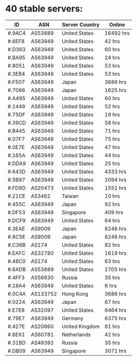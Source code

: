 # 40 stable servers:

| ID | ASN | Server Country | Online |
| ------ | ------ | ------ | ------ |
| #.9AC4 | AS53889 | United States | 16492 hrs |
| #.6EF8 | AS63949 | United States | 42 hrs |
| #.D363 | AS63949 | United States | 60 hrs |
| #.BA95 | AS63949 | United States | 24 hrs |
| #.8051 | AS63949 | United States | 53 hrs |
| #.3EB4 | AS63949 | United States | 53 hrs |
| #.F507 | AS63949 | Japan | 3686 hrs |
| #.7066 | AS63949 | Japan | 1625 hrs |
| #.A495 | AS63949 | United States | 60 hrs |
| #.1449 | AS63949 | United States | 52 hrs |
| #.75DF | AS63949 | United States | 18 hrs |
| #.39CD | AS63949 | United States | 58 hrs |
| #.B445 | AS63949 | United States | 71 hrs |
| #.07F7 | AS63949 | United States | 75 hrs |
| #.0E7E | AS63949 | United States | 47 hrs |
| #.165A | AS63949 | United States | 44 hrs |
| #.DDA9 | AS63949 | United States | 25 hrs |
| #.643D | AS63949 | United States | 4333 hrs |
| #.5B97 | AS63949 | United States | 2094 hrs |
| #.FD9D | AS20473 | United States | 1551 hrs |
| #.21CE | AS3462 | Taiwan | 10 hrs |
| #.455C | AS63949 | Japan | 92 hrs |
| #.DF53 | AS63949 | Singapore | 409 hrs |
| #.DCF9 | AS63949 | United States | 64 hrs |
| #.3EAE | AS9009 | Japan | 8246 hrs |
| #.8C5E | AS9009 | Japan | 8246 hrs |
| #.C36B | AS174 | United States | 82 hrs |
| #.EAFC | AS32780 | United States | 1619 hrs |
| #.48C0 | AS174 | United States | 63 hrs |
| #.6ADB | AS53889 | United States | 2705 hrs |
| #.4FF3 | AS56630 | Russia | 35 hrs |
| #.18A4 | AS63949 | United States | 6 hrs |
| #.0C4A | AS133752 | Hong Kong | 3686 hrs |
| #.0224 | AS63949 | Japan | 67 hrs |
| #.E7E8 | AS32097 | United States | 6464 hrs |
| #.79E7 | AS63949 | Germany | 6375 hrs |
| #.427E | AS20860 | United Kingdom | 81 hrs |
| #.6E61 | AS60781 | Netherlands | 42 hrs |
| #.31BD | AS49392 | Russia | 35 hrs |
| #.DB09 | AS63949 | Singapore | 3071 hrs |

